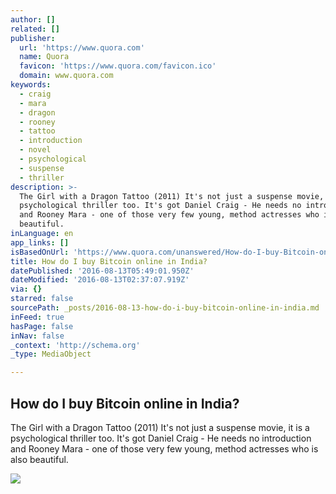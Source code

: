 ```yaml
---
author: []
related: []
publisher:
  url: 'https://www.quora.com'
  name: Quora
  favicon: 'https://www.quora.com/favicon.ico'
  domain: www.quora.com
keywords:
  - craig
  - mara
  - dragon
  - rooney
  - tattoo
  - introduction
  - novel
  - psychological
  - suspense
  - thriller
description: >-
  The Girl with a Dragon Tattoo (2011) It's not just a suspense movie, it is a
  psychological thriller too. It's got Daniel Craig - He needs no introduction
  and Rooney Mara - one of those very few young, method actresses who is also
  beautiful.
inLanguage: en
app_links: []
isBasedOnUrl: 'https://www.quora.com/unanswered/How-do-I-buy-Bitcoin-online-in-India'
title: How do I buy Bitcoin online in India?
datePublished: '2016-08-13T05:49:01.950Z'
dateModified: '2016-08-13T02:37:07.919Z'
via: {}
starred: false
sourcePath: _posts/2016-08-13-how-do-i-buy-bitcoin-online-in-india.md
inFeed: true
hasPage: false
inNav: false
_context: 'http://schema.org'
_type: MediaObject

---
```

<article style=""><h1>How do I buy Bitcoin online in India?</h1><p>The Girl with a Dragon Tattoo (2011) It's not just a suspense movie, it is a psychological thriller too. It's got Daniel Craig - He needs no introduction and Rooney Mara - one of those very few young, method actresses who is also beautiful.</p><img src="https://qsf.ec.quoracdn.net/-images.new_grid.fb_share_default.png2801ad8885530345.png" /></article>